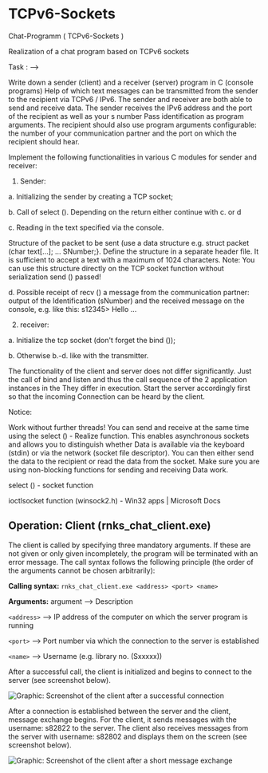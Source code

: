 # TCPv6-Sockets
Chat-Programm ( TCPv6-Sockets )

Realization of a chat program based on TCPv6 sockets

Task : -->

Write down a sender (client) and a receiver (server) program in C (console programs)
Help of which text messages can be transmitted from the sender to the recipient via TCPv6 / IPv6.
The sender and receiver are both able to send and receive data.
The sender receives the IPv6 address and the port of the recipient as well as your s number
Pass identification as program arguments. The recipient should also use program arguments
configurable: the number of your communication partner and the port on which the recipient
should hear.

Implement the following functionalities in various C modules for sender and receiver:

1. Sender:

a. Initializing the sender by creating a TCP socket;

b. Call of select (). Depending on the return either continue with c. or d

c. Reading in the text specified via the console.

Structure of the packet to be sent (use a data structure e.g. struct packet (char
text[…]; … SNumber;}. Define the structure in a separate header file. It is
sufficient to accept a text with a maximum of 1024 characters.
Note: You can use this structure directly on the TCP socket function without serialization
send () passed!

d. Possible receipt of recv () a message from the communication partner: output of the
Identification (sNumber) and the received message on the console, e.g. like this:
s12345> Hello ...

2. receiver:

a. Initialize the tcp socket (don't forget the bind ());

b. Otherwise b.-d. like with the transmitter.

The functionality of the client and server does not differ significantly. Just the call
of bind and listen and thus the call sequence of the 2 application instances in the
They differ in execution. Start the server accordingly first so that the incoming
Connection can be heard by the client.

Notice:

Work without further threads! You can send and receive at the same time using the select () -
Realize function. This enables asynchronous sockets and allows you to distinguish whether
Data is available via the keyboard (stdin) or via the network (socket file descriptor). You can
then either send the data to the recipient or read the data from the socket.
Make sure you are using non-blocking functions for sending and receiving
Data work.

select () - socket function

ioctlsocket function (winsock2.h) - Win32 apps | Microsoft Docs


## Operation: Client (rnks_chat_client.exe)

The client is called by specifying three mandatory arguments. If these are not given or only given incompletely, the program will be terminated with an error message. The call syntax follows the following principle (the order of the arguments cannot be chosen arbitrarily):

**Calling syntax:** `rnks_chat_client.exe <address> <port> <name>`

**Arguments:**
 argument --> Description 


 `<address>` --> IP address of the computer on which the server program is running 

 `<port>`    --> Port number via which the connection to the server is established 

 `<name>`    --> Username (e.g. library no. (Sxxxxx))                              
  
After a successful call, the client is initialized and begins to connect to the server (see screenshot below).

![Graphic: Screenshot of the client after a successful connection](C:\Users\moham\OneDrive\Desktop\sem3\Rechnernetze\Beleg_2022\github_images "Screenshot of the client after a successful connection")

After a connection is established between the server and the client, message exchange begins. For the client, it sends messages with the username: s82822 to the server. The client also receives messages from the server with username: s82802 and displays them on the screen (see screenshot below).

![Graphic: Screenshot of the client after a short message exchange](img/client_conversation.png "Screenshot of the client after a short message exchange")
